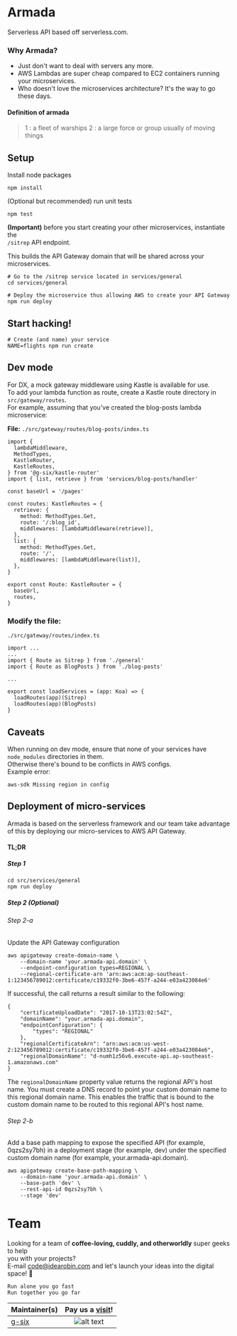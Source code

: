 # Armada

Serverless API based off serverless.com.

### Why Armada?

- Just don't want to deal with servers any more.
- AWS Lambdas are super cheap compared to EC2 containers running your microservices.
- Who doesn't love the microservices architecture? It's the way to go these days.

#### Definition of armada

> 1 : a fleet of warships
> 2 : a large force or group usually of moving things

## Setup

Install node packages

```
npm install
```

(Optional but recommended) run unit tests

```
npm test
```

**(Important)** before you start creating your other microservices, instantiate the  
`/sitrep` API endpoint.

This builds the API Gateway domain that will be shared across your microservices.

```
# Go to the /sitrep service located in services/general
cd services/general

# Deploy the microservice thus allowing AWS to create your API Gateway
npm run deploy
```

## Start hacking!

```
# Create (and name) your service
NAME=flights npm run create
```

## Dev mode

For DX, a mock gateway middleware using Kastle is available for use.  
To add your lambda function as route, create a Kastle route directory in `src/gateway/routes`.  
For example, assuming that you've created the blog-posts lambda microservice:

**File:** `./src/gateway/routes/blog-posts/index.ts`

```
import {
  lambdaMiddleware,
  MethodTypes,
  KastleRouter,
  KastleRoutes,
} from '@g-six/kastle-router'
import { list, retrieve } from 'services/blog-posts/handler'

const baseUrl = '/pages'

const routes: KastleRoutes = {
  retrieve: {
    method: MethodTypes.Get,
    route: '/:blog_id',
    middlewares: [lambdaMiddleware(retrieve)],
  },
  list: {
    method: MethodTypes.Get,
    route: '/',
    middlewares: [lambdaMiddleware(list)],
  },
}

export const Route: KastleRouter = {
  baseUrl,
  routes,
}
```

### Modify the file:

`./src/gateway/routes/index.ts`

```
import ...
...
import { Route as Sitrep } from './general'
import { Route as BlogPosts } from './blog-posts'

...

export const loadServices = (app: Koa) => {
  loadRoutes(app)(Sitrep)
  loadRoutes(app)(BlogPosts)
}
```

## Caveats

When running on dev mode, ensure that none of your services have `node_modules` directories in them.  
Otherwise there's bound to be conflicts in AWS configs.  
Example error:

```
aws-sdk Missing region in config
```

## Deployment of micro-services

Armada is based on the serverless framework and our team take advantage of this by deploying our micro-services to AWS API Gateway.

#### TL;DR

##### Step 1

```
cd src/services/general
npm run deploy
```

##### Step 2 (Optional)

###### Step 2-a

Update the API Gateway configuration

```
aws apigateway create-domain-name \
    --domain-name 'your.armada-api.domain' \
    --endpoint-configuration types=REGIONAL \
    --regional-certificate-arn 'arn:aws:acm:ap-southeast-1:123456789012:certificate/c19332f0-3be6-457f-a244-e03a423084e6'
```

If successful, the call returns a result similar to the following:

```
{
    "certificateUploadDate": "2017-10-13T23:02:54Z",
    "domainName": "your.armada-api.domain",
    "endpointConfiguration": {
        "types": "REGIONAL"
    },
    "regionalCertificateArn": "arn:aws:acm:us-west-2:123456789012:certificate/c19332f0-3be6-457f-a244-e03a423084e6",
    "regionalDomainName": "d-numh1z56v6.execute-api.ap-southeast-1.amazonaws.com"
}
```

The `regionalDomainName` property value returns the regional API's host name. You must create a DNS record to point your custom domain name to this regional domain name. This enables the traffic that is bound to the custom domain name to be routed to this regional API's host name.

###### Step 2-b

Add a base path mapping to expose the specified API (for example, 0qzs2sy7bh) in a deployment stage (for example, dev) under the specified custom domain name (for example, your.armada-api.domain).

```
aws apigateway create-base-path-mapping \
    --domain-name 'your.armada-api.domain' \
    --base-path 'dev' \
    --rest-api-id 0qzs2sy7bh \
    --stage 'dev'
```

# Team

Looking for a team of **coffee-loving, cuddly, and otherworldly** super geeks to help  
you with your projects?  
E-mail code@idearobin.com and let's launch your ideas into the digital space! :rocket:

```
Run alone you go fast
Run together you go far
```

| Maintainer(s)                     | Pay us a [visit](https://www.idearobin.com)! |
| --------------------------------- | :------------------------------------------: |
| [g-six](https://github.com/g-six) |              ![alt text][team]               |

[team]: https://greatives.s3.ap-southeast-1.amazonaws.com/images/team.png 'The team'
